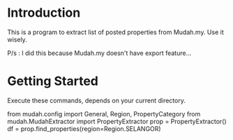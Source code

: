 
# Introduction

This is a program to extract list of posted properties from Mudah.my. Use it wisely.

P/s : I did this because Mudah.my doesn't have export feature...

# Getting Started

Execute these commands, depends on your current directory.

from mudah.config import General, Region, PropertyCategory
from mudah.MudahExtractor import PropertyExtractor
prop = PropertyExtractor()
df = prop.find_properties(region=Region.SELANGOR)
